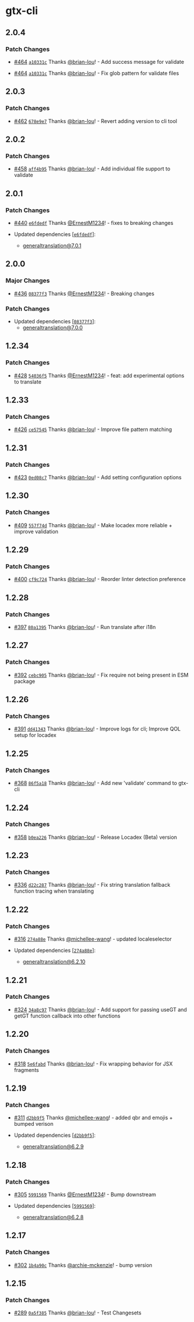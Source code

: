 # gtx-cli

## 2.0.4

### Patch Changes

- [#464](https://github.com/generaltranslation/gt/pull/464) [`a10331c`](https://github.com/generaltranslation/gt/commit/a10331c6854d60f3328d4ce6c307acc0c28e8ef4) Thanks [@brian-lou](https://github.com/brian-lou)! - Add success message for validate

- [#464](https://github.com/generaltranslation/gt/pull/464) [`a10331c`](https://github.com/generaltranslation/gt/commit/a10331c6854d60f3328d4ce6c307acc0c28e8ef4) Thanks [@brian-lou](https://github.com/brian-lou)! - Fix glob pattern for validate files

## 2.0.3

### Patch Changes

- [#462](https://github.com/generaltranslation/gt/pull/462) [`678e9e7`](https://github.com/generaltranslation/gt/commit/678e9e70dd57a38ee10dcf9deb78cdd5dcfb759b) Thanks [@brian-lou](https://github.com/brian-lou)! - Revert adding version to cli tool

## 2.0.2

### Patch Changes

- [#458](https://github.com/generaltranslation/gt/pull/458) [`aff4b95`](https://github.com/generaltranslation/gt/commit/aff4b95f582ec9fcb28f1395d2eba907c93e4e31) Thanks [@brian-lou](https://github.com/brian-lou)! - Add individual file support to validate

## 2.0.1

### Patch Changes

- [#440](https://github.com/generaltranslation/gt/pull/440) [`e6fdedf`](https://github.com/generaltranslation/gt/commit/e6fdedffcdfbac5d257ea35140cbb81de6aa2729) Thanks [@ErnestM1234](https://github.com/ErnestM1234)! - fixes to breaking changes

- Updated dependencies [[`e6fdedf`](https://github.com/generaltranslation/gt/commit/e6fdedffcdfbac5d257ea35140cbb81de6aa2729)]:
  - generaltranslation@7.0.1

## 2.0.0

### Major Changes

- [#436](https://github.com/generaltranslation/gt/pull/436) [`08377f3`](https://github.com/generaltranslation/gt/commit/08377f3b5b3b600efb1e232a7b9361e8c85ea4ae) Thanks [@ErnestM1234](https://github.com/ErnestM1234)! - Breaking changes

### Patch Changes

- Updated dependencies [[`08377f3`](https://github.com/generaltranslation/gt/commit/08377f3b5b3b600efb1e232a7b9361e8c85ea4ae)]:
  - generaltranslation@7.0.0

## 1.2.34

### Patch Changes

- [#428](https://github.com/generaltranslation/gt/pull/428) [`54036f5`](https://github.com/generaltranslation/gt/commit/54036f54308bdb9f9e6dcec93871e004dcf1be4c) Thanks [@ErnestM1234](https://github.com/ErnestM1234)! - feat: add experimental options to translate

## 1.2.33

### Patch Changes

- [#426](https://github.com/generaltranslation/gt/pull/426) [`ce57545`](https://github.com/generaltranslation/gt/commit/ce575454301185c663cfb93345d3058c9ceb25dd) Thanks [@brian-lou](https://github.com/brian-lou)! - Improve file pattern matching

## 1.2.31

### Patch Changes

- [#423](https://github.com/generaltranslation/gt/pull/423) [`0ed08c7`](https://github.com/generaltranslation/gt/commit/0ed08c7bb1e63c99296b74138e4d44b718681fc8) Thanks [@brian-lou](https://github.com/brian-lou)! - Add setting configuration options

## 1.2.30

### Patch Changes

- [#409](https://github.com/generaltranslation/gt/pull/409) [`557f74d`](https://github.com/generaltranslation/gt/commit/557f74da58ebd84ca50c1961fc6dfecd63bb7797) Thanks [@brian-lou](https://github.com/brian-lou)! - Make locadex more reliable + improve validation

## 1.2.29

### Patch Changes

- [#400](https://github.com/generaltranslation/gt/pull/400) [`cf9c724`](https://github.com/generaltranslation/gt/commit/cf9c72488f74db5ccd7c4dca2650d75e3484d1f2) Thanks [@brian-lou](https://github.com/brian-lou)! - Reorder linter detection preference

## 1.2.28

### Patch Changes

- [#397](https://github.com/generaltranslation/gt/pull/397) [`80a1395`](https://github.com/generaltranslation/gt/commit/80a13955db9ff46e5883ac8b0909ab294c63d001) Thanks [@brian-lou](https://github.com/brian-lou)! - Run translate after i18n

## 1.2.27

### Patch Changes

- [#392](https://github.com/generaltranslation/gt/pull/392) [`cebc905`](https://github.com/generaltranslation/gt/commit/cebc905cb5364bdcc218d4e93a6aee606d804419) Thanks [@brian-lou](https://github.com/brian-lou)! - Fix require not being present in ESM package

## 1.2.26

### Patch Changes

- [#391](https://github.com/generaltranslation/gt/pull/391) [`dd41343`](https://github.com/generaltranslation/gt/commit/dd413435742930d995c9fdb84368a91381da3d65) Thanks [@brian-lou](https://github.com/brian-lou)! - Improve logs for cli; Improve QOL setup for locadex

## 1.2.25

### Patch Changes

- [#368](https://github.com/generaltranslation/gt/pull/368) [`86f5a18`](https://github.com/generaltranslation/gt/commit/86f5a188439864244b74d590d07bfd6a52c193f9) Thanks [@brian-lou](https://github.com/brian-lou)! - Add new 'validate' command to gtx-cli

## 1.2.24

### Patch Changes

- [#358](https://github.com/generaltranslation/gt/pull/358) [`b0ea226`](https://github.com/generaltranslation/gt/commit/b0ea226310abb04ef5aa9ef1af23ee37b9e18cd1) Thanks [@brian-lou](https://github.com/brian-lou)! - Release Locadex (Beta) version

## 1.2.23

### Patch Changes

- [#336](https://github.com/generaltranslation/gt/pull/336) [`d22c287`](https://github.com/generaltranslation/gt/commit/d22c2871f1b474bc6cf981621a37400a92b4bbff) Thanks [@brian-lou](https://github.com/brian-lou)! - Fix string translation fallback function tracing when translating

## 1.2.22

### Patch Changes

- [#316](https://github.com/generaltranslation/gt/pull/316) [`274a88e`](https://github.com/generaltranslation/gt/commit/274a88e2ac2e4d60360bf950f56c4ee2850804fe) Thanks [@michellee-wang](https://github.com/michellee-wang)! - updated localeselector

- Updated dependencies [[`274a88e`](https://github.com/generaltranslation/gt/commit/274a88e2ac2e4d60360bf950f56c4ee2850804fe)]:
  - generaltranslation@6.2.10

## 1.2.21

### Patch Changes

- [#324](https://github.com/generaltranslation/gt/pull/324) [`34a8c97`](https://github.com/generaltranslation/gt/commit/34a8c97a9d4c9efb3b441eecf0f7ea77ccc1ad7a) Thanks [@brian-lou](https://github.com/brian-lou)! - Add support for passing useGT and getGT function callback into other functions

## 1.2.20

### Patch Changes

- [#318](https://github.com/generaltranslation/gt/pull/318) [`5e6fabd`](https://github.com/generaltranslation/gt/commit/5e6fabdecd692ea26b1e709cc9a3dc5d22387410) Thanks [@brian-lou](https://github.com/brian-lou)! - Fix wrapping behavior for JSX fragments

## 1.2.19

### Patch Changes

- [#311](https://github.com/generaltranslation/gt/pull/311) [`d2bb9f5`](https://github.com/generaltranslation/gt/commit/d2bb9f5caa5b7366af3d3f8110a9f1586c9f58e7) Thanks [@michellee-wang](https://github.com/michellee-wang)! - added qbr and emojis + bumped verison

- Updated dependencies [[`d2bb9f5`](https://github.com/generaltranslation/gt/commit/d2bb9f5caa5b7366af3d3f8110a9f1586c9f58e7)]:
  - generaltranslation@6.2.9

## 1.2.18

### Patch Changes

- [#305](https://github.com/generaltranslation/gt/pull/305) [`5991569`](https://github.com/generaltranslation/gt/commit/59915699154fa0b442c4460c7c8d586fdc8020f9) Thanks [@ErnestM1234](https://github.com/ErnestM1234)! - Bump downstream

- Updated dependencies [[`5991569`](https://github.com/generaltranslation/gt/commit/59915699154fa0b442c4460c7c8d586fdc8020f9)]:
  - generaltranslation@6.2.8

## 1.2.17

### Patch Changes

- [#302](https://github.com/generaltranslation/gt/pull/302) [`1b4a90c`](https://github.com/generaltranslation/gt/commit/1b4a90c60c1d8c974de3f098f95a20e88a55edb7) Thanks [@archie-mckenzie](https://github.com/archie-mckenzie)! - bump version

## 1.2.15

### Patch Changes

- [#289](https://github.com/generaltranslation/gt/pull/289) [`0a5f385`](https://github.com/generaltranslation/gt/commit/0a5f38560a2ef175b5f01e6e9e75538be3962f0a) Thanks [@brian-lou](https://github.com/brian-lou)! - Test Changesets
